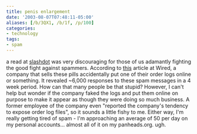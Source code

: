 ```yaml
---
title: penis enlargement
date: '2003-08-07T07:48:11-05:00'
aliases: [/b/3QX1, /b/1f, /p/100]
categories:
- technology
tags:
- spam
---
```

a read at [slashdot](http://slashdot.org) was very discouraging for those of us adamantly fighting the good fight
against spammers.  According to [this](http://slashdot.org/article.pl?sid=03/08/06/1831256) article at Wired, a company
that sells these pills accidentally put one of their order logs online or something.  It revealed ~6,000 responses to
these spam messages in a 4 week period.  How can that many people be that stupid?  However, I can't help but wonder if
the company faked the logs and put them online on purpose to make it appear as though they were doing so much business.
A former employee of the company even "reported the company's tendency to expose order log files", so it sounds a little
fishy to me.  Either way, I'm really getting tired of spam - I'm approaching an average of 50 per day on my personal
accounts... almost all of it on my panheads.org.  ugh.
